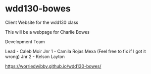 # wdd130-bowes
Client Website for the wdd130 class

This will be a webpage for Charlie Bowes

Development Team

Lead - Caleb Moir
Jnr 1 - Camila Rojas Mexa (Feel free to fix if I got it wrong)
Jnr 2 - Kelson Layton

https://worriedwibby.github.io/wdd130-bowes/
